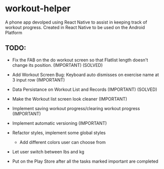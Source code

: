 # workout-helper
A phone app devolped using React Native to assist in keeping track of workout progress. 
Created in React Native to be used on the Android Platform

## TODO:
- Fix the FAB on the do workout screen so that Flatlist length doesn't change its position. (IMPORTANT) (SOLVED)
- Add Workout Screen Bug: Keyboard auto dismisses on exercise name at 3 input row (IMPORTANT)
- Data Persistance on Workout List and Records (IMPORTANT) (SOLVED)
- Make the Workout list screen look cleaner (IMPORTANT)
- Implement saving workout progress/clearing workout progress (IMPORTANT)
- Implement automatic versioning (IMPORTANT)
- Refactor styles, implement some global styles
    - Add different colors user can choose from
- Let user switch between lbs and kg

- Put on the Play Store after all the tasks marked important are completed


